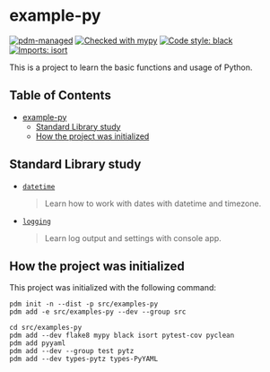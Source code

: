 # example-py

[![pdm-managed](https://img.shields.io/badge/pdm-managed-blueviolet)](https://pdm.fming.dev)
[![Checked with mypy](https://www.mypy-lang.org/static/mypy_badge.svg)](https://mypy-lang.org/)
[![Code style: black](https://img.shields.io/badge/code%20style-black-000000.svg)](https://github.com/psf/black)
[![Imports: isort](https://img.shields.io/badge/%20imports-isort-%231674b1?style=flat&labelColor=ef8336)](https://pycqa.github.io/isort/)

This is a project to learn the basic functions and usage of Python.


## Table of Contents <!-- omit in toc -->

- [example-py](#example-py)
  - [Standard Library study](#standard-library-study)
  - [How the project was initialized](#how-the-project-was-initialized)


## Standard Library study

- [`datetime`](./tests/libraries/datetimes/)
  > Learn how to work with dates with datetime and timezone.
- [`logging`](./src/examples/libraries/logging/)
  > Learn log output and settings with console app.


## How the project was initialized

This project was initialized with the following command:

```shell
pdm init -n --dist -p src/examples-py
pdm add -e src/examples-py --dev --group src

cd src/examples-py
pdm add --dev flake8 mypy black isort pytest-cov pyclean
pdm add pyyaml
pdm add --dev --group test pytz
pdm add --dev types-pytz types-PyYAML
```

<!-- spell-checker:words pyyaml -->
